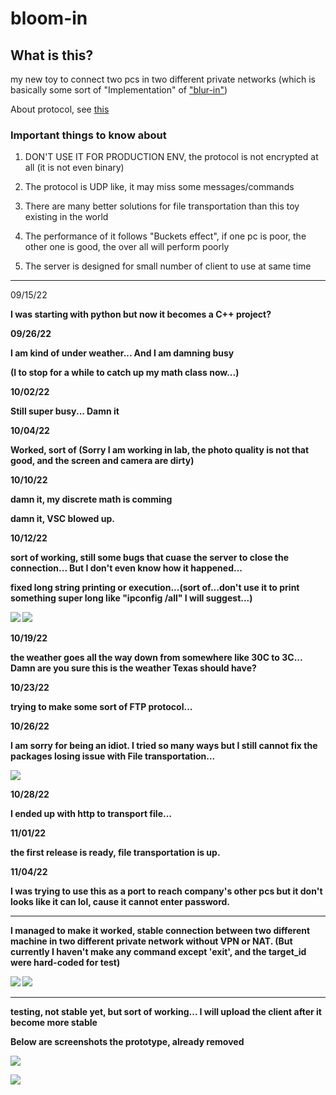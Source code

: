 # bloom-in

## What is this?

my new toy to connect two pcs in two different private networks (which is basically some sort of "Implementation" of ["blur-in"](https://github.com/DAF201/blur-in))

About protocol, see [this](https://github.com/DAF201/bloom-in/tree/main/protocol)

### Important things to know about

1. DON'T USE IT FOR PRODUCTION ENV, the protocol is not encrypted at all (it is not even binary)

2. The protocol is UDP like, it may miss some messages/commands

3. There are many better solutions for file transportation than this toy existing in the world

4. The performance of it follows "Buckets effect", if one pc is poor, the other one is good, the over all will perform poorly

5. The server is designed for small number of client to use at same time

---

09/15/22

<b>I was starting with python but now it becomes a C++ project?<b>

09/26/22

<b>I am kind of under weather... And I am damning busy

(I to stop for a while to catch up my math class now...)

10/02/22
  
Still super busy... Damn it  

10/04/22

Worked, sort of (Sorry I am working in lab, the photo quality is not that good, and the screen and camera are dirty)
  
10/10/22

damn it, my discrete math is comming

damn it, VSC blowed up.

10/12/22

sort of working, still some bugs that cuase the server to close the connection... But I don't even know how it happened...
  
fixed long string printing or execution...(sort of...don't use it to print something super long like "ipconfig /all" I will suggest...)
  
![](https://github.com/DAF201/bloom-in/blob/main/images/test01.png)
![](https://github.com/DAF201/bloom-in/blob/main/images/test02.png)

10/19/22

the weather goes all the way down from somewhere like 30C to 3C... Damn are you sure this is the weather Texas should have?

10/23/22

trying to make some sort of FTP protocol...

10/26/22

I am sorry for being an idiot. I tried so many ways but I still cannot fix the packages losing issue with File transportation...

![](https://github.com/DAF201/bloom-in/blob/main/images/Screenshot%20(138).png)

10/28/22

I ended up with http to transport file...

11/01/22

the first release is ready, file transportation is up.

11/04/22

I was trying to use this as a port to reach company's other pcs but it don't looks like it can lol, cause it cannot enter password. 

---
  
I managed to make it worked, stable connection between two different machine in two different private network without VPN or NAT. (But currently I haven't make any command except 'exit', and the target_id were hard-coded for test)
  
![](https://github.com/DAF201/bloom-in/blob/main/images/A76B9DE1-EC91-4E55-B9A0-CB426166582D.jpg)
![](https://github.com/DAF201/bloom-in/blob/main/images/B4EA362E-45F4-4F80-BF2A-D5812E548FE8.jpg)
  
---

testing, not stable yet, but sort of working... I will upload the client after it become more stable

Below are screenshots the prototype, already removed

![](https://github.com/DAF201/bloom-in/blob/main/images/00EA7351-CAC0-4091-9B6F-6C1F4640A0AB.jpg)

![](https://github.com/DAF201/bloom-in/blob/main/images/1CED67C3-25CB-451D-854A-417D529C4D11.jpg)

